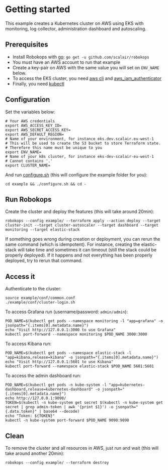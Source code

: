 # Getting started
This example creates a Kubernetes cluster on AWS using EKS with monitoring, log collector, administration dashboard and autoscaling.

## Prerequisites
* Install Robokops with [go](https://golang.org/doc/install): `go get -u github.com/scalair/robokops`
* You must have an AWS account to run that example
* Create a key-pair on AWS with the same value you will set on `ENV_NAME` below.
* To access the EKS cluster, you need [aws cli](https://aws.amazon.com/cli/) and [aws_iam_authenticator](https://docs.aws.amazon.com/eks/latest/userguide/install-aws-iam-authenticator.html)
* Finally, you need [kubectl](https://kubernetes.io/docs/tasks/tools/install-kubectl/)

## Configuration
Set the variables below:
```
# Your AWS credentials
export AWS_ACCESS_KEY_ID=
export AWS_SECRET_ACCESS_KEY=
export AWS_DEFAULT_REGION=
# Name of your environment, for instance eks.dev.scalair.eu-west-1
# This will be used to create the S3 bucket to store Terraform state.
# Therefore this name must be unique to you
export ENV_NAME=
# Name of your k8s cluster, for instance eks-dev-scalair-eu-west-1
# Cannot contains '.'
export CLUSTER_NAME=
```
And run [configure.sh](configure.sh) (this will configure the example folder for you):
```
cd example && ./configure.sh && cd -
```

## Run Robokops
Create the cluster and deploy the features (this will take around 20min):
```
robokops --config example/ --terraform apply --action deploy --target cluster-init --target cluster-autoscaler --target dashboard --target monitoring --target elastic-stack
```
If something goes wrong during creation or deployment, you can rerun the same command (which is idempotent).
For instance, creating the elastic-stack will take time and sometimes it can timeout (still the stack could be properly deployed). If it happens and not everything has been properly deployed, try to rerun that command. 

## Access it
Authenticate to the cluster:
```
source example/conf/common.conf
./example/conf/cluster-login.sh
```

To access Grafana run (username/password: `admin/admin`):
```
POD_NAME=$(kubectl get pods --namespace monitoring -l "app=grafana" -o jsonpath="{.items[0].metadata.name}")
echo "Visit http://127.0.0.1:3000 to use Grafana"
kubectl port-forward --namespace monitoring $POD_NAME 3000:3000
```

To access Kibana run:
```
POD_NAME=$(kubectl get pods --namespace elastic-stack -l "app=kibana,release=kibana" -o jsonpath="{.items[0].metadata.name}")
echo "Visit http://127.0.0.1:5601 to use Kibana"
kubectl port-forward --namespace elastic-stack $POD_NAME 5601:5601
```

To access the admin dashboard run:
```
POD_NAME=$(kubectl get pods -n kube-system -l "app=kubernetes-dashboard,release=kubernetes-dashboard" -o jsonpath="{.items[0].metadata.name}")
echo http://127.0.0.1:9090/
TOKEN=$(kubectl -n kube-system get secret $(kubectl -n kube-system get secret | grep admin-token | awk '{print $1}') -o jsonpath="{.data.token}" | base64 --decode)
echo "Token: ${TOKEN}"
kubectl -n kube-system port-forward $POD_NAME 9090:9090
```

## Clean
To remove the cluster and all resources in AWS, just run and wait (this will take around another 20min):
```
robokops --config example/ --terraform destroy
```
